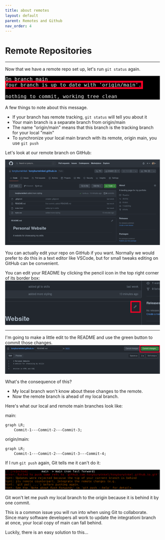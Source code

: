 ```yaml
---
title: about remotes
layout: default
parent: Remotes and Github
nav_order: 4
---
```


# Remote Repositories

---

Now that we have a remote repo set up, let's run ```git status``` again.

![up to date](../images/about-remotes/up-to-date.png)

A few things to note about this message.
* If your branch has remote tracking, ```git status``` will tell you about it
* Your main branch is a separate branch from origin/main
* The name "origin/main" means that this branch is the tracking branch for your local "main"
* To synchronize your local main branch with its remote, origin main, you use ```git push```

Let's look at our remote branch on GitHub:

![remote on github](../images/about-remotes/github-view.png)

You can actually edit your repo on GitHub if you want. Normally we would prefer to do this in a text editor like VSCode, but for small tweaks editing on GitHub can be convenient. 

You can edit your README by clicking the pencil icon in the top right corner of its border box:
![edit button](../images/about-remotes/edit-button.png)

---

I'm going to make a little edit to the README and use the green button to commit those changes.
![commit changes](../images/about-remotes/edit.png)

What's the consequence of this?
* My local branch won't know about these changes to the remote.
* Now the remote branch is ahead of my local branch. 

Here's what our local and remote main branches look like:

main:
```mermaid
graph LR;
    Commit-1---Commit-2---Commit-3;
```

origin/main:
```mermaid
graph LR;
    Commit-1---Commit-2---Commit-3---Commit-4;
```
If I run ```git push``` again, Git tells me it can't do it:



![can't push](../images/about-remotes/cant-push.png)

Git won't let me push my local branch to the origin because it is behind it by one commit.

This is a common issue you will run into when using Git to collaborate. 
Since many software developers all work to update the integrationi branch at once, your local copy of main can fall behind.

Luckily, there is an easy solution to this...
